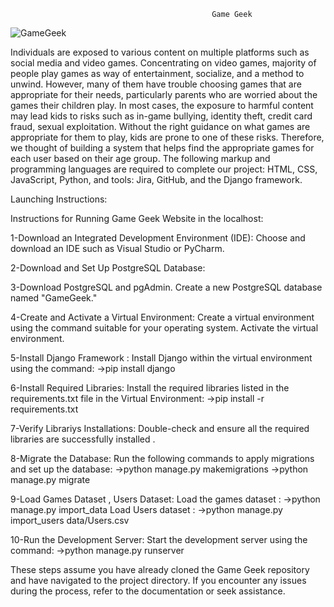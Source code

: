                                                  Game Geek

![GameGeek](https://github.com/HanaAlfozan/2023-GP1-5/assets/52613576/ffff66c3-1a0e-4402-a504-30008186ae0a)

   Individuals are exposed to various content on multiple platforms such as social media and
video games. Concentrating on video games, majority of people play games as way of
entertainment, socialize, and a method to unwind. However, many of them have
trouble choosing games that are appropriate for their needs, particularly parents who are worried
about the games their children play. In most cases, the exposure to harmful content may lead
kids to risks such as in-game bullying, identity theft, credit card fraud, sexual exploitation.
Without the right guidance on what games are appropriate for them to play, kids are prone to one
of these risks. Therefore, we thought of building a system that helps find the appropriate games
for each user based on their age group. The following markup and programming languages are required to complete our project: HTML, CSS, JavaScript, Python, and tools: Jira, GitHub, and the Django framework. 

Launching Instructions:

Instructions for Running Game Geek Website in the localhost:

1-Download an Integrated Development Environment (IDE):
Choose and download an IDE such as Visual Studio or PyCharm.


2-Download and Set Up PostgreSQL Database:


3-Download PostgreSQL and pgAdmin.
Create a new PostgreSQL database named "GameGeek."


4-Create and Activate a Virtual Environment:
Create a virtual environment using the command suitable for your operating system.
Activate the virtual environment.


5-Install Django Framework :
Install Django within the virtual environment using the command:
->pip install django


6-Install Required Libraries:
Install the required libraries listed in the requirements.txt file in the Virtual Environment:
->pip install -r requirements.txt


7-Verify Librariys Installations:
Double-check and ensure all the required libraries are successfully installed .


8-Migrate the Database:
Run the following commands to apply migrations and set up the database:
->python manage.py makemigrations
->python manage.py migrate


9-Load Games Dataset , Users Dataset:
Load the games dataset :
->python manage.py import_data
Load Users dataset :
->python manage.py import_users data/Users.csv


10-Run the Development Server:
Start the development server using the command:
->python manage.py runserver


These steps assume you have already cloned the Game Geek repository and have navigated to the project directory. If you encounter any issues during the process, refer to the documentation or seek assistance.

